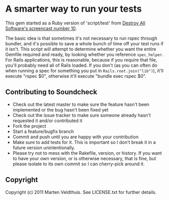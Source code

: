 A smarter way to run your tests
===============================

This gem started as a Ruby version of 'script/test' from [Destroy All Software's
screencast number 10](http://destroyallsoftware.com/screencasts/catalog/fast-tests-with-and-without-rails).

The basic idea is that sometimes it's not necessary to run rspec through bundler,
and it's possible to save a whole bunch of time off your test runs if it isn't. This script
will attempt to determine whether you want the entire Gemfile required and ready, by looking
whether you reference `spec_helper`. For Rails applications, this is reasonable, because if
you require that file, you'll probably need all of Rails loaded. If you don't (as you can
often do when running a spec for something you put in `Rails.root.join("lib")`), it'll execute
"rspec $0", otherwise it'll execute "bundle exec rspec $0".

## Contributing to Soundcheck
 
* Check out the latest master to make sure the feature hasn't been implemented or the bug hasn't been fixed yet
* Check out the issue tracker to make sure someone already hasn't requested it and/or contributed it
* Fork the project
* Start a feature/bugfix branch
* Commit and push until you are happy with your contribution
* Make sure to add tests for it. This is important so I don't break it in a future version unintentionally.
* Please try not to mess with the Rakefile, version, or history. If you want to have your own version, or is otherwise necessary, that is fine, but please isolate to its own commit so I can cherry-pick around it.

## Copyright

Copyright (c) 2011 Marten Veldthuis. See LICENSE.txt for further details.

